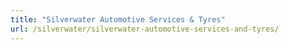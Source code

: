 ```yaml
---
title: "Silverwater Automotive Services & Tyres"
url: /silverwater/silverwater-automotive-services-and-tyres/
---
```

